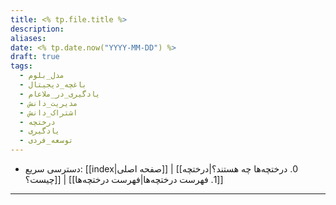 ```yaml
---
title: <% tp.file.title %>
description: 
aliases: 
date: <% tp.date.now("YYYY-MM-DD") %>
draft: true
tags:
  - مدل_بلوم
  - باغچه_دیجیتال
  - یادگیری_در_ملاعام
  - مدیریت_دانش
  - اشتراک_دانش
  - درختچه
  - یادگیری
  - توسعه_فردی
---
```

- دسترسی سریع: [[index|صفحه اصلی]] | [[0. درختچه‌ها چه هستند؟|درختچه چیست؟]] | [[1. فهرست درختچه‌ها|فهرست درختچه‌ها]]
---
